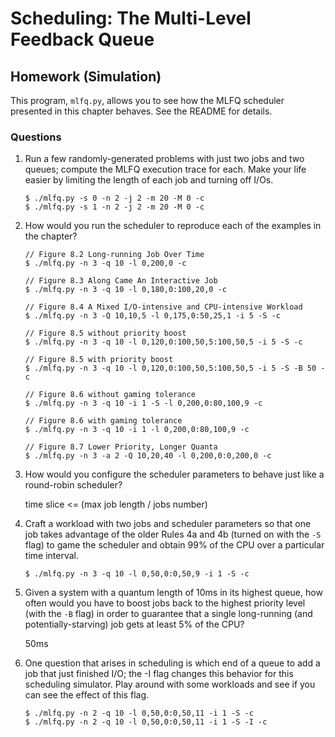 # Scheduling: The Multi-Level Feedback Queue

## Homework (Simulation)

This program, `mlfq.py`, allows you to see how the MLFQ scheduler presented in this chapter behaves. See the README for details.

### Questions

1. Run a few randomly-generated problems with just two jobs and two queues; compute the MLFQ execution trace for each. Make your life easier by limiting the length of each job and turning off I/Os.

    ```
    $ ./mlfq.py -s 0 -n 2 -j 2 -m 20 -M 0 -c
    $ ./mlfq.py -s 1 -n 2 -j 2 -m 20 -M 0 -c
    ```
2. How would you run the scheduler to reproduce each of the examples in the chapter?

    ```
    // Figure 8.2 Long-running Job Over Time
    $ ./mlfq.py -n 3 -q 10 -l 0,200,0 -c

    // Figure 8.3 Along Came An Interactive Job
    $ ./mlfq.py -n 3 -q 10 -l 0,180,0:100,20,0 -c

    // Figure 8.4 A Mixed I/O-intensive and CPU-intensive Workload
    $ ./mlfq.py -n 3 -Q 10,10,5 -l 0,175,0:50,25,1 -i 5 -S -c

    // Figure 8.5 without priority boost
    $ ./mlfq.py -n 3 -q 10 -l 0,120,0:100,50,5:100,50,5 -i 5 -S -c

    // Figure 8.5 with priority boost
    $ ./mlfq.py -n 3 -q 10 -l 0,120,0:100,50,5:100,50,5 -i 5 -S -B 50 -c

    // Figure 8.6 without gaming tolerance
    $ ./mlfq.py -n 3 -q 10 -i 1 -S -l 0,200,0:80,100,9 -c

    // Figure 8.6 with gaming tolerance
    $ ./mlfq.py -n 3 -q 10 -i 1 -l 0,200,0:80,100,9 -c

    // Figure 8.7 Lower Priority, Longer Quanta
    $ ./mlfq.py -n 3 -a 2 -Q 10,20,40 -l 0,200,0:0,200,0 -c
    ```
3. How would you configure the scheduler parameters to behave just like a round-robin scheduler?

    time slice <= (max job length / jobs number)

4. Craft a workload with two jobs and scheduler parameters so that one job takes advantage of the older Rules 4a and 4b (turned on with the `-S` flag) to game the scheduler and obtain 99% of the CPU over a particular time interval.

    ```
    $ ./mlfq.py -n 3 -q 10 -l 0,50,0:0,50,9 -i 1 -S -c
    ```
5. Given a system with a quantum length of 10ms in its highest queue, how often would you have to boost jobs back to the highest priority level (with the `-B` flag) in order to guarantee that a single long-running (and potentially-starving) job gets at least 5% of the CPU?

    50ms

6. One question that arises in scheduling is which end of a queue to add a job that just finished I/O; the -I flag changes this behavior for this scheduling simulator. Play around with some workloads and see if you can see the effect of this flag.

    ```
    $ ./mlfq.py -n 2 -q 10 -l 0,50,0:0,50,11 -i 1 -S -c
    $ ./mlfq.py -n 2 -q 10 -l 0,50,0:0,50,11 -i 1 -S -I -c
    ```

